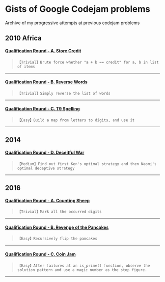 # Gists of Google Codejam problems

Archive of my progressive attempts at previous codejam problems

## 2010 Africa
#### [Qualification Round - A. Store Credit](http://code.google.com/codejam/contest/351101/dashboard#s=p0)
>`【Trivial】Brute force whether "a + b == credit" for a, b in list of items`

- - - -

#### [Qualification Round - B. Reverse Words](http://code.google.com/codejam/contest/351101/dashboard#s=p1)
>`【Trivial】Simply reverse the list of words`

- - - -

#### [Qualification Round - C. T9 Spelling](http://code.google.com/codejam/contest/351101/dashboard#s=p2)
>`【Easy】Build a map from letters to digits, and use it`

- - - -

## 2014
#### [Qualification Round - D. Deceitful War](https://code.google.com/codejam/contest/dashboard?c=2974486#s=p3)
>`【Medium】Find out first Ken's optimal strategy and then Naomi's optimal deceptive strategy`

- - - -

## 2016
#### [Qualification Round - A. Counting Sheep](https://code.google.com/codejam/contest/6254486/dashboard#s=p0)
>`【Trivial】Mark all the occurred digits`

- - - -

#### [Qualification Round - B. Revenge of the Pancakes](https://code.google.com/codejam/contest/6254486/dashboard#s=p1)
>`【Easy】Recursively flip the pancakes`

- - - -

#### [Qualification Round - C. Coin Jam](https://code.google.com/codejam/contest/6254486/dashboard#s=p2)
>`【Easy】After failures at an is_prime() function, observe the solution pattern and use a magic number as the stop figure. `

- - - -




